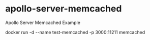 # apollo-server-memcached

Apollo Server Memcached Example

docker run -d --name test-memcached -p 3000:11211 memcached
